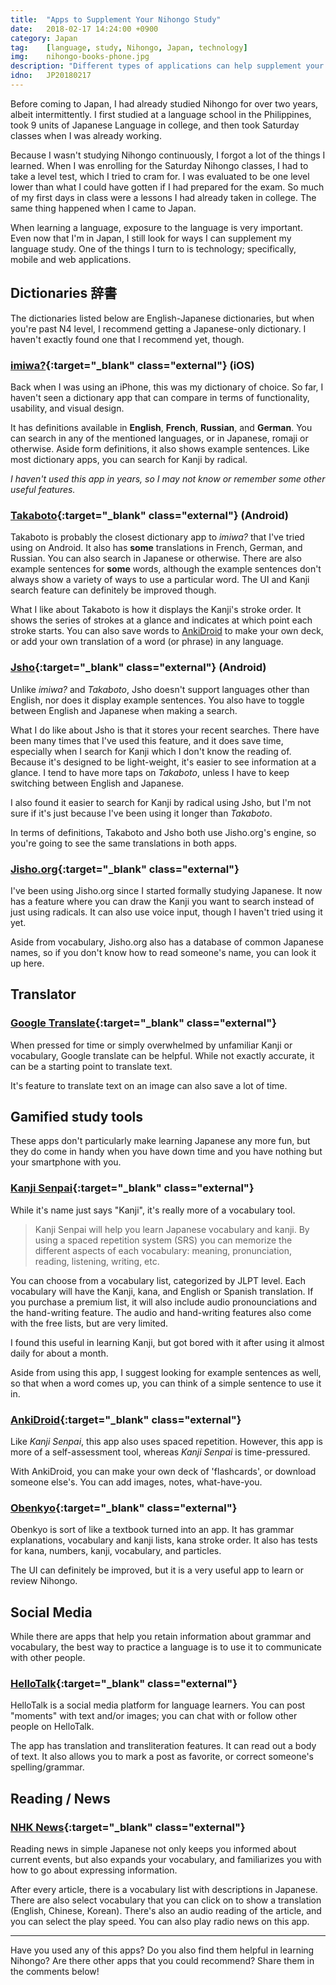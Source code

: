 ```yaml
---
title:  "Apps to Supplement Your Nihongo Study"
date:   2018-02-17 14:24:00 +0900
category: Japan
tag:    [language, study, Nihongo, Japan, technology]
img:	nihongo-books-phone.jpg
description: "Different types of applications can help supplement your language study. Here are some apps that I found helpful in studying Japanese (Nihongo)."
idno:   JP20180217
---
```


Before coming to Japan, I had already studied Nihongo for over two years, albeit intermittently. I first studied at a language school in the Philippines, took 9 units of Japanese Language in college, and then took Saturday classes when I was already working.

Because I wasn't studying Nihongo continuously, I forgot a lot of the things I learned. When I was enrolling for the Saturday Nihongo classes, I had to take a level test, which I tried to cram for. I was evaluated to be one level lower than what I could have gotten if I had prepared for the exam. So much of my first days in class were a lessons I had already taken in college. The same thing happened when I came to Japan.

When learning a language, exposure to the language is very important. Even now that I'm in Japan, I still look for ways I can supplement my language study. One of the things I turn to is technology; specifically, mobile and web applications.
<!--more-->

## Dictionaries 辞書
The dictionaries listed below are English-Japanese dictionaries, but when you're past N4 level, I recommend getting a Japanese-only dictionary. I haven't exactly found one that I recommend yet, though.

### [imiwa?](https://itunes.apple.com/us/app/imiwa/id288499125?mt=8){:target="_blank" class="external"} (iOS)
Back when I was using an iPhone, this was my dictionary of choice. So far, I haven't seen a dictionary app that can compare in terms of functionality, usability, and visual design.

It has definitions available in **English**, **French**, **Russian**, and **German**. You can search in any of the mentioned languages, or in Japanese, romaji or otherwise. Aside form definitions, it also shows example sentences. Like most dictionary apps, you can search for Kanji by radical.

_I haven't used this app in years, so I may not know or remember some other useful features._

### [Takaboto](https://play.google.com/store/apps/details?id=jp.takoboto&hl=en){:target="_blank" class="external"} (Android)
Takaboto is probably the closest dictionary app to _imiwa?_ that I've tried using on Android. It also has **some** translations in French, German, and Russian. You can also search in Japanese or otherwise. There are also example sentences for **some** words, although the example sentences don't always show a variety of ways to use a particular word. The UI and Kanji search feature can definitely be improved though.

What I like about Takaboto is how it displays the Kanji's stroke order. It shows the series of strokes at a glance and indicates at which point each stroke starts. You can also save words to [AnkiDroid](#ankidroid) to make your own deck, or add your own translation of a word (or phrase) in any language.

### [Jsho](https://play.google.com/store/apps/details?id=ric.Jsho&hl=en){:target="_blank" class="external"} (Android)
Unlike _imiwa?_ and _Takaboto_, Jsho doesn't support languages other than English, nor does it display example sentences. You also have to toggle between English and Japanese when making a search.

What I do like about Jsho is that it stores your recent searches. There have been many times that I've used this feature, and it does save time, especially when I search for Kanji which I don't know the reading of. Because it's designed to be light-weight, it's easier to see information at a glance. I tend to have more taps on _Takaboto_, unless I have to keep switching between English and Japanese.

I also found it easier to search for Kanji by radical using Jsho, but I'm not sure if it's just because I've been using it longer than _Takaboto_.

In terms of definitions, Takaboto and Jsho both use Jisho.org's engine, so you're going to see the same translations in both apps.

### [Jisho.org](http://jisho.org/){:target="_blank" class="external"}
I've been using Jisho.org since I started formally studying Japanese. It now has a feature where you can draw the Kanji you want to search instead of just using radicals. It can also use voice input, though I haven't tried using it yet.

Aside from vocabulary, Jisho.org also has a database of common Japanese names, so if you don't know how to read someone's name, you can look it up here.

## Translator
### [Google Translate](https://translate.google.com/){:target="_blank" class="external"}
When pressed for time or simply overwhelmed by unfamiliar Kanji or vocabulary, Google translate can be helpful. While not exactly accurate, it can be a starting point to translate text.

It's feature to translate text on an image can also save a lot of time.

## Gamified study tools
These apps don't particularly make learning Japanese any more fun, but they do come in handy when you have down time and you have nothing but your smartphone with you.

### [Kanji Senpai](https://play.google.com/store/apps/details?id=jp.rodriguez.kanjisenpai.android&hl=en){:target="_blank" class="external"}
While it's name just says "Kanji", it's really more of a vocabulary tool.

> Kanji Senpai will help you learn Japanese vocabulary and kanji.
By using a spaced repetition system (SRS) you can memorize the different aspects of each vocabulary: meaning, pronunciation, reading, listening, writing, etc.

You can choose from a vocabulary list, categorized by JLPT level. Each vocabulary will have the Kanji, kana, and English or Spanish translation. If you purchase a premium list, it will also include audio pronounciations and the hand-writing feature. The audio and hand-writing features also come with the free lists, but are very limited.

I found this useful in learning Kanji, but got bored with it after using it almost daily for about a month.

Aside from using this app, I suggest looking for example sentences as well, so that when a word comes up, you can think of a simple sentence to use it in.

### [AnkiDroid](){:target="_blank" class="external"}
Like _Kanji Senpai_, this app also uses spaced repetition. However, this app is more of a self-assessment tool, whereas _Kanji Senpai_ is time-pressured.

With AnkiDroid, you can make your own deck of 'flashcards', or download someone else's. You can add images, notes, what-have-you.

### [Obenkyo](https://play.google.com/store/apps/details?id=com.Obenkyo&hl=en){:target="_blank" class="external"}
Obenkyo is sort of like a textbook turned into an app. It has grammar explanations, vocabulary and kanji lists, kana stroke order. It also has tests for kana, numbers, kanji, vocabulary, and particles.

The UI can definitely be improved, but it is a very useful app to learn or review Nihongo.

## Social Media
While there are apps that help you retain information about grammar and vocabulary, the best way to practice a language is to use it to communicate with other people.

### [HelloTalk](https://play.google.com/store/apps/details?id=com.hellotalk&hl=en){:target="_blank" class="external"}
HelloTalk is a social media platform for language learners. You can post "moments" with text and/or images; you can chat with or follow other people on HelloTalk.

The app has translation and transliteration features. It can read out a body of text. It also allows you to mark a post as favorite, or correct someone's spelling/grammar.

## Reading / News
### [NHK News](https://play.google.com/store/apps/details?id=com.clem.nhkradio&hl=en){:target="_blank" class="external"}
Reading news in simple Japanese not only keeps you informed about current events, but also expands your vocabulary, and familiarizes you with how to go about expressing information.

After every article, there is a vocabulary list with descriptions in Japanese. There are also select vocabulary that you can click on to show a translation (English, Chinese, Korean). There's also an audio reading of the article, and you can select the play speed. You can also play radio news on this app.

----

Have you used any of this apps? Do you also find them helpful in learning Nihongo? Are there other apps that you could recommend? Share them in the comments below!